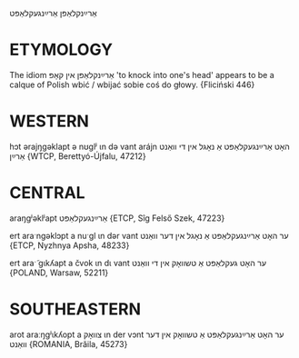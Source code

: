 אַרײַנקלאַפּן
אַרײַנגעקלאַפּט

ETYMOLOGY
===========
The idiom אַרײַנקלאַפּן אין קאָפּ 'to knock into one's head' appears to be a calque of Polish wbić /  wbijać sobie coś do głowy.
{Fliciński 446}

WESTERN
========

hɔt ərajŋgəklapt ə nʊglʲ ɩn də vant arájn האָט אַרײַנגעקלאַפּט אַ נאָגל אין די וואַנט אַרײַן {WTCP, Berettyó-Újfalu, 47212}

CENTRAL
========

araŋgʲəklʲapt אַרײַנגעקלאַפּט {ETCP, Sîg Felső Szek, 47223}

ert araˑngəklɔpt a nuˑgl ɩn dər vant ער האָט אַרײַנגעקלאַפּט אַ נאָגל אין דער וואַנט {ETCP, Nyzhnya Apsha, 48233}

ert araˑ̃ gɩkʎapt a čvok ɩn dɩ vant ער האָט געקלאַפּט אַ טשוואָק אין די וואַנט {POLAND, Warsaw, 52211}

SOUTHEASTERN
==============

arot araːŋgʲɩkʎopt a צוואָק ɩn der vɔnt ער האָט אַרײַנגעקלאַפּט אַ טשוואָק אין דער וואַנט {ROMANIA, Brăila, 45273}
